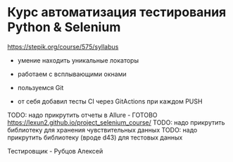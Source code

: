 # Курс автоматизация тестирования Python & Selenium
https://stepik.org/course/575/syllabus

- умение находить уникальные локаторы
- работаем с всплывающими окнами
- пользуемся Git

- от себя добавил тесты CI через GitActions при каждом PUSH


TODO: надо прикрутить отчеты в Allure - ГОТОВО https://lexun2.github.io/project_selenium_course/
TODO: надо прикрутить библиотеку для хранения чувствительных данных
TODO: надо прикрутить библиотеку (вроде d43) для тестовых данных

Тестировщик - Рубцов Алексей
